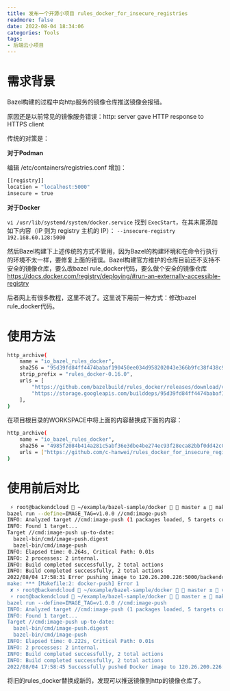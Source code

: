 ```yaml
---
title: 发布一个开源小项目 rules_docker_for_insecure_registries
readmore: false
date: 2022-08-04 18:34:06
categories: Tools
tags:
- 后端云小项目
---
```


# 需求背景

Bazel构建的过程中向http服务的镜像仓库推送镜像会报错。

原因还是以前常见的镜像服务错误：http: server gave HTTP response to HTTPS client

传统的对策是：

**对于Podman**

编辑 /etc/containers/registries.conf 增加：

```bash
[[registry]]
location = "localhost:5000"
insecure = true
```

**对于Docker**

`vi /usr/lib/systemd/system/docker.service` 找到 `ExecStart`，在其末尾添加如下内容（IP 则为 registry 主机的 IP）： `--insecure-registry 192.168.60.128:5000`

然后Bazel构建下上述传统的方式不管用，因为Bazel的构建环境和在命令行执行的环境不太一样，要修复上面的错误。Bazel构建官方维护的仓库目前还不支持不安全的镜像仓库，要么改bazel rule_docker代码，要么做个安全的镜像仓库 https://docs.docker.com/registry/deploying/#run-an-externally-accessible-registry

后者网上有很多教程，这里不说了。这里说下用前一种方式：修改bazel rule_docker代码。

# 使用方法


```bash
http_archive(
    name = "io_bazel_rules_docker",
    sha256 = "95d39fd84ff4474babaf190450ee034d958202043e366b9fc38f438c9e6c3334",
    strip_prefix = "rules_docker-0.16.0",
    urls = [
        "https://github.com/bazelbuild/rules_docker/releases/download/v0.16.0/rules_docker-v0.16.0.tar.gz",
        "https://storage.googleapis.com/builddeps/95d39fd84ff4474babaf190450ee034d958202043e366b9fc38f438c9e6c3334",
    ],
)
```

在项目根目录的WORKSPACE中将上面的内容替换成下面的内容：

```bash
http_archive(
    name = "io_bazel_rules_docker",
    sha256 = "4985f2084b414a281c5abf36e3dbe4be274ec93f28eca82bbf0dd42c0dfef449",
    urls = ["https://github.com/c-hanwei/rules_docker_for_insecure_registries/releases/download/v0.02/rules_docker-v0.25.2.tar.gz"],
)
```


# 使用前后对比

```bash
 ⚡ root@backendcloud  ~/example/bazel-sample/docker   master ±  make docker-push
bazel run --define=IMAGE_TAG=v1.0.0 //cmd:image-push
INFO: Analyzed target //cmd:image-push (1 packages loaded, 5 targets configured).
INFO: Found 1 target...
Target //cmd:image-push up-to-date:
  bazel-bin/cmd/image-push.digest
  bazel-bin/cmd/image-push
INFO: Elapsed time: 0.264s, Critical Path: 0.01s
INFO: 2 processes: 2 internal.
INFO: Build completed successfully, 2 total actions
INFO: Build completed successfully, 2 total actions
2022/08/04 17:58:31 Error pushing image to 120.26.200.226:5000/backendcloud/bazel-sample-cmd:v1.0.0: unable to push image to 120.26.200.226:5000/backendcloud/bazel-sample-cmd:v1.0.0: Get "https://120.26.200.226:50t
make: *** [Makefile:2: docker-push] Error 1
 ✘ ⚡ root@backendcloud  ~/example/bazel-sample/docker   master ±  vi cmd/BUILD.bazel
 ⚡ root@backendcloud  ~/example/bazel-sample/docker   master ±  make docker-push  
bazel run --define=IMAGE_TAG=v1.0.0 //cmd:image-push
INFO: Analyzed target //cmd:image-push (1 packages loaded, 5 targets configured).
INFO: Found 1 target...
Target //cmd:image-push up-to-date:
  bazel-bin/cmd/image-push.digest
  bazel-bin/cmd/image-push
INFO: Elapsed time: 0.222s, Critical Path: 0.01s
INFO: 2 processes: 2 internal.
INFO: Build completed successfully, 2 total actions
INFO: Build completed successfully, 2 total actions
2022/08/04 17:58:45 Successfully pushed Docker image to 120.26.200.226:5000/backendcloud/bazel-sample-cmd:v1.0.0 - 120.26.200.226@sha256:322b44c93453aaaa21bb1584caa16cb56f178230f5bb47a93d7ab4b4279dd2fe
```

将旧的rules_docker替换成新的，发现可以推送镜像到http的镜像仓库了。
